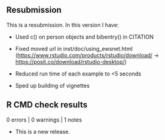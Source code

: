 ## Resubmission
This is a resubmission. In this version I have:

* Used c() on person objects and bibentry() in CITATION

* Fixed moved url in inst/doc/using_ewsnet.html (https://www.rstudio.com/products/rstudio/download/ -> https://posit.co/download/rstudio-desktop/)

* Reduced run time of each example to <5 seconds

* Sped up building of vignettes

## R CMD check results

0 errors | 0 warnings | 1 notes

* This is a new release.
